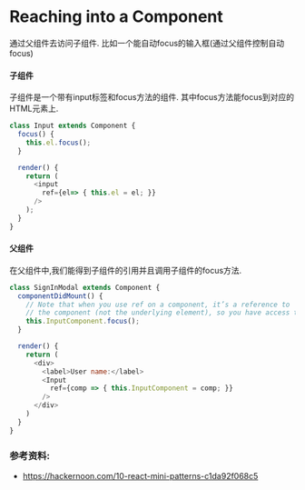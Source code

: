 # Reaching into a Component
通过父组件去访问子组件.
比如一个能自动focus的输入框(通过父组件控制自动focus)

#### 子组件
子组件是一个带有input标签和focus方法的组件. 其中focus方法能focus到对应的HTML元素上.
```javascript
class Input extends Component {
  focus() {
    this.el.focus();
  }

  render() {
    return (
      <input
        ref={el=> { this.el = el; }}
      />
    );
  }
}
```
#### 父组件
在父组件中,我们能得到子组件的引用并且调用子组件的focus方法.
```javascript
class SignInModal extends Component {
  componentDidMount() {
    // Note that when you use ref on a component, it’s a reference to
    // the component (not the underlying element), so you have access to its methods.
    this.InputComponent.focus();
  }

  render() {
    return (
      <div>
        <label>User name:</label>
        <Input
          ref={comp => { this.InputComponent = comp; }}
        />
      </div>
    )
  }
}
```
### 参考资料:
- https://hackernoon.com/10-react-mini-patterns-c1da92f068c5

